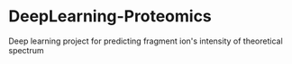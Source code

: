 # DeepLearning-Proteomics
Deep learning project for predicting fragment ion's intensity of theoretical spectrum
